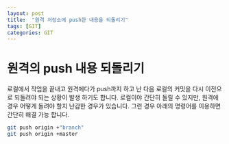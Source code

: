 ```yaml
---
layout: post
title:  "원격 저장소에 push한 내용을 되돌리기"
tags: [GIT]
categories: GIT
---
```


원격의 push 내용 되돌리기  
======================  

로컬에서 작업을 끝내고 원격에다가 push까지 하고 난 다음 로컬의 커밋을 다시 이전으로 되돌려야 되는 상황이 발생 하기도 합니다. 로컬이야 간단히 돌릴 수 있지만, 원격에 경우 어떻게 돌려야 할지 난감한 경우가 있습니다. 그런 경우 아래의 명령어를 이용하면 간단히 해결 가능 합니다.  

```bash
git push origin +"branch"
git push origin +master
```
